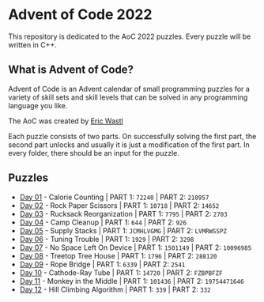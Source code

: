 # Advent of Code 2022
This repository is dedicated to the AoC 2022 puzzles. Every puzzle will be written in C++. 

## What is Advent of Code?
Advent of Code is an Advent calendar of small programming puzzles for a variety of skill sets and skill levels that can be solved in any programming language you like.

The AoC was created by [Eric Wastl](http://was.tl)

Each puzzle consists of two parts. On successfully solving the first part, the second part unlocks and usually it is just a modification of the first part. In every folder, there should be an input for the puzzle.

## Puzzles

* [Day 01](https://github.com/mnhtrieu/advent2022/tree/master/01_day) - Calorie Counting | PART 1: `72240` | PART 2: `210957`
* [Day 02](https://github.com/mnhtrieu/advent2022/tree/master/02_day) - Rock Paper Scissors | PART 1: `10718` | PART 2: `14652`
* [Day 03](https://github.com/mnhtrieu/advent2022/tree/master/03_day) - Rucksack Reorganization | PART 1: `7795` | PART 2: `2703`
* [Day 04](https://github.com/mnhtrieu/advent2022/tree/master/04_day) - Camp Cleanup | PART 1: `644` | PART 2: `926`
* [Day 05](https://github.com/mnhtrieu/advent2022/tree/master/05_day) - Supply Stacks | PART 1: `JCMHLVGMG` | PART 2: `LVMRWSSPZ`
* [Day 06](https://github.com/mnhtrieu/advent2022/tree/master/06_day) - Tuning Trouble | PART 1: `1929` | PART 2: `3298`
* [Day 07](https://github.com/mnhtrieu/advent2022/tree/master/07_day) - No Space Left On Device | PART 1: `1501149` | PART 2: `10096985`
* [Day 08](https://github.com/mnhtrieu/advent2022/tree/master/08_day) - Treetop Tree House | PART 1: `1796` | PART 2: `288120`
* [Day 09](https://github.com/mnhtrieu/advent2022/tree/master/09_day) - Rope Bridge | PART 1: `6339` | PART 2: `2541`
* [Day 10](https://github.com/mnhtrieu/advent2022/tree/master/10_day) - Cathode-Ray Tube | PART 1: `14720` | PART 2: `FZBPBFZF`
* [Day 11](https://github.com/mnhtrieu/advent2022/tree/master/11_day) - Monkey in the Middle | PART 1: `101436` | PART 2: `19754471646`
* [Day 12](https://github.com/mnhtrieu/advent2022/tree/master/12_day) - Hill Climbing Algorithm | PART 1: `339` | PART 2: `332`
